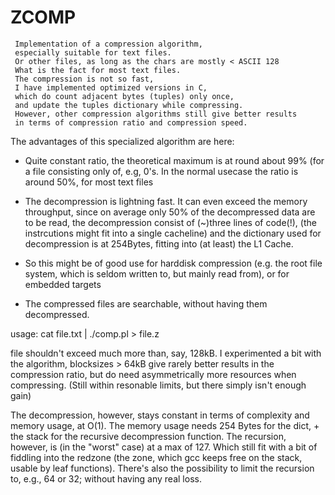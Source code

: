  ZCOMP
=======

```
 Implementation of a compression algorithm,
 especially suitable for text files.
 Or other files, as long as the chars are mostly < ASCII 128
 What is the fact for most text files.
 The compression is not so fast, 
 I have implemented optimized versions in C,
 which do count adjacent bytes (tuples) only once,
 and update the tuples dictionary while compressing.
 However, other compression algorithms still give better results
 in terms of compression ratio and compression speed.
```

 The advantages of this specialized algorithm are here:

  - Quite constant ratio, the theoretical maximum is at round about 99%
    (for a file consisting only of, e.g, 0's. In the normal usecase
    the ratio is around 50%, for most text files

  - The decompression is lightning fast.
    It can even exceed the memory throughput,
    since on average only 50% of the decompressed data are to be read, 
    the decompression consist of (~)three lines of code(!),
    (the instrcutions might fit into a single cacheline)
    and the dictionary used for decompression is at 254Bytes,
    fitting into (at least) the L1 Cache.

  - So this might be of good use for harddisk compression 
    (e.g. the root file system, which is seldom written to,
    but mainly read from), or for embedded targets

  - The compressed files are searchable, without having them 
    decompressed.
	

 usage: 
 		cat file.txt | ./comp.pl > file.z

file shouldn't exceed much more than, say, 128kB.
I experimented a bit with the algorithm,
blocksizes > 64kB give rarely better results in the compression ratio,
but do need asymmetrically more resources when compressing.
(Still within resonable limits, but there simply isn't enough gain)

The decompression, however, stays constant in terms of complexity and memory usage,
at O(1). 
The memory usage needs 254 Bytes for the dict, + the stack for the recursive
decompression function. The recursion, however, is (in the "worst" case) at a max
of 127. Which still fit with a bit of fiddling into the redzone 
(the zone, which gcc keeps free on the stack, usable by leaf functions).
There's also the possibility to limit the recursion to, e.g., 64 or 32;
without having any real loss.


